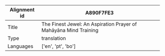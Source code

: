 |Alignment id | A890F7FE3
| --- | --- 
|Title | The Finest Jewel: An Aspiration Prayer of Mahāyāna Mind Training 
|Type | translation
|Languages | ['en', 'pt', 'bo']